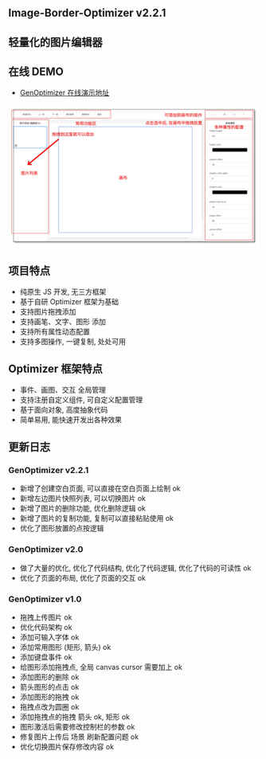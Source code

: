 ## Image-Border-Optimizer v2.2.1
## 轻量化的图片编辑器
## 在线 DEMO
- [GenOptimizer 在线演示地址](https://hellojuantu.github.io/image_border_optimizer/)

![GenOptimizer Demo](demo.jpg)

## 项目特点
- 纯原生 JS 开发, 无三方框架
- 基于自研 Optimizer 框架为基础
- 支持图片拖拽添加
- 支持画笔、文字、图形 添加
- 支持所有属性动态配置
- 支持多图操作, 一键复制, 处处可用

## Optimizer 框架特点
- 事件、画图、交互 全局管理
- 支持注册自定义组件, 可自定义配置管理
- 基于面向对象, 高度抽象代码
- 简单易用, 能快速开发出各种效果

## 更新日志

### GenOptimizer v2.2.1
- 新增了创建空白页面, 可以直接在空白页面上绘制 ok
- 新增左边图片快照列表, 可以切换图片 ok
- 新增了图片的删除功能, 优化删除逻辑 ok
- 新增了图片的复制功能, 复制可以直接粘贴使用 ok
- 优化了图形放置的点按逻辑

### GenOptimizer v2.0
- 做了大量的优化, 优化了代码结构, 优化了代码逻辑, 优化了代码的可读性 ok
- 优化了页面的布局, 优化了页面的交互 ok

### GenOptimizer v1.0
- 拖拽上传图片 ok
- 优化代码架构 ok
- 添加可输入字体 ok
- 添加常用图形 (矩形, 箭头) ok
- 添加键盘事件 ok
- 给图形添加拖拽点, 全局 canvas cursor 需要加上 ok
- 添加图形的删除 ok
- 箭头图形的点击 ok
- 添加图形的拖拽 ok
- 拖拽点改为圆圈 ok
- 添加拖拽点的拖拽 箭头 ok, 矩形 ok
- 图形激活后需要修改控制栏的参数 ok
- 修复图片上传后 场景 刷新配置问题 ok
- 优化切换图片保存修改内容 ok